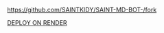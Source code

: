 https://github.com/SAINTKIDY/SAINT-MD-BOT-/fork

<a href="https://dashboard.render.com/select-repo?type=web-service&repository=https://github.com/SAINTKIDY/SAINT-MD-BOT-" class="btn glow">DEPLOY ON RENDER</a>
